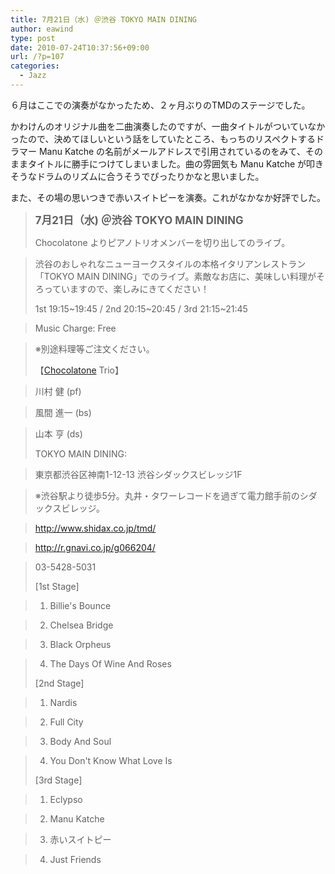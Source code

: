 ```yaml
---
title: 7月21日（水) ＠渋谷 TOKYO MAIN DINING
author: eawind
type: post
date: 2010-07-24T10:37:56+09:00
url: /?p=107
categories:
  - Jazz
---
```

６月はここでの演奏がなかったため、２ヶ月ぶりのTMDのステージでした。

かわけんのオリジナル曲を二曲演奏したのですが、一曲タイトルがついていなかったので、決めてほしいという話をしていたところ、もっちのリスペクトするドラマー Manu Katche の名前がメールアドレスで引用されているのをみて、そのままタイトルに勝手につけてしまいました。曲の雰囲気も Manu Katche が叩きそうなドラムのリズムに合うそうでぴったりかなと思いました。

また、その場の思いつきで赤いスイトピーを演奏。これがなかなか好評でした。

> **<big>7月21日（水) ＠渋谷 TOKYO MAIN DINING</big>**
>
> Chocolatone よりピアノトリオメンバーを切り出してのライブ。

> 渋谷のおしゃれなニューヨークスタイルの本格イタリアンレストラン「TOKYO MAIN DINING」でのライブ。素敵なお店に、美味しい料理がそろっていますので、楽しみにきてください！
>
> 1st 19:15~19:45 / 2nd 20:15~20:45 / 3rd 21:15~21:45

> Music Charge: Free

> ※別途料理等ご注文ください。
>
> 【[Chocolatone][1] Trio】

> 川村 健 (pf)

> 風間 進一 (bs)

> 山本 亨 (ds)
>
> TOKYO MAIN DINING:

> 東京都渋谷区神南1-12-13 渋谷シダックスビレッジ1F

> ※渋谷駅より徒歩5分。丸井・タワーレコードを過ぎて電力館手前のシダックスビレッジ。

> http://www.shidax.co.jp/tmd/

> <a href="http://r.gnavi.co.jp/g066204/" target="_blank" rel="noopener noreferrer">http://r.gnavi.co.jp/g066204/</a>

> 03-5428-5031
>
> [1st Stage]

> 1. Billie's Bounce

> 2. Chelsea Bridge

> 3. Black Orpheus

> 4. The Days Of Wine And Roses
>
> [2nd Stage]

> 1. Nardis

> 2. Full City

> 3. Body And Soul

> 4. You Don't Know What Love Is
>
> [3rd Stage]

> 1. Eclypso

> 2. Manu Katche

> 3. 赤いスイトピー

> 4. Just Friends

 [1]: http://www.eawind.net/?page_id=930
